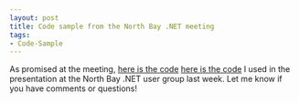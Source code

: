 ```yaml
---
layout: post
title: Code sample from the North Bay .NET meeting
tags:
- Code-Sample
---
```

As promised at the meeting, [here is the code](http://clear-lines.com/wiki/An-Excursion-in-F.ashx)
<a href="http://clear-lines.com/wiki/An-Excursion-in-F.ashx">here is the code</a> I used in the presentation at the North Bay .NET user group last week. Let me know if you have comments or questions!